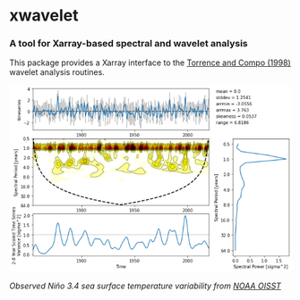 # xwavelet
### A tool for Xarray-based spectral and wavelet analysis

This package provides a Xarray interface to the [Torrence and Compo (1998)](https://paos.colorado.edu/research/wavelets/) wavelet analysis routines.

![Example Wavelet Analysis](wavelet.png)

*Observed Niño 3.4 sea surface temperature variability from [NOAA OISST](https://www.ncei.noaa.gov/products/optimum-interpolation-sst)*